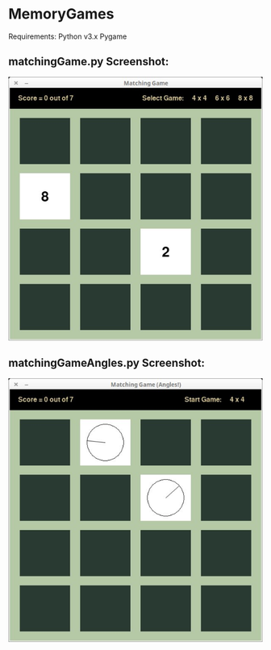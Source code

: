 # MemoryGames

Requirements:
Python v3.x
Pygame

## matchingGame.py Screenshot:

![Matching Game Image](https://github.com/VinnieM-3/MemoryGames/blob/master/matchingGame.jpg)


## matchingGameAngles.py Screenshot:

![Matching Game Angles Image](https://github.com/VinnieM-3/MemoryGames/blob/master/matchingGameAngles.jpg)
